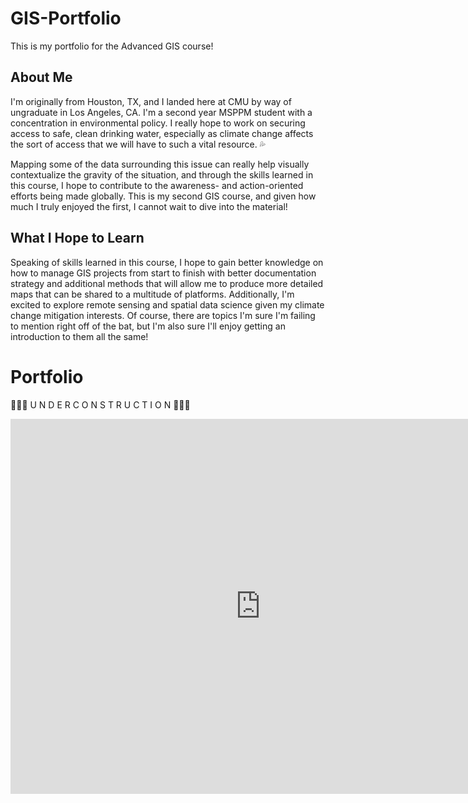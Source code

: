 # GIS-Portfolio
This is my portfolio for the Advanced GIS course!

## About Me
I'm originally from Houston, TX, and I landed here at CMU by way of ungraduate in Los Angeles, CA. I'm a second year MSPPM student with a concentration in environmental policy. I really hope to work on securing access to safe, clean drinking water, especially as climate change affects the sort of access that we will have to such a vital resource. 💦

Mapping some of the data surrounding this issue can really help visually contextualize the gravity of the situation, and through the skills learned in this course, I hope to contribute to the awareness- and action-oriented efforts being made globally. This is my second GIS course, and given how much I truly enjoyed the first, I cannot wait to dive into the material!

## What I Hope to Learn

Speaking of skills learned in this course, I hope to gain better knowledge on how to manage GIS projects from start to finish with better documentation strategy and additional methods that will allow me to produce more detailed maps that can be shared to a multitude of platforms. Additionally, I'm excited to explore remote sensing and spatial data science given my climate change mitigation interests. Of course, there are topics I'm sure I'm failing to mention right off of the bat, but I'm also sure I'll enjoy getting an introduction to them all the same! 

# Portfolio

👷🏾‍♀️ U N D E R     C O N S T R U C T I O N 👷🏾‍♀️

<iframe width="800" height="600" frameborder="0" allowfullscreen src="https://arcg.is/ziziH"></iframe>
